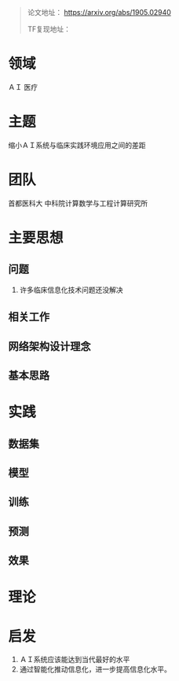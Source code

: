 > 论文地址： https://arxiv.org/abs/1905.02940
>
> TF复现地址：

# 领域
ＡＩ
医疗

# 主题
缩小ＡＩ系统与临床实践环境应用之间的差距

# 团队
首都医科大
中科院计算数学与工程计算研究所

# 主要思想

## 问题
1. 许多临床信息化技术问题还没解决

## 相关工作

## 网络架构设计理念

## 基本思路

# 实践

## 数据集

## 模型

## 训练

## 预测

## 效果

# 理论

# 启发
1. ＡＩ系统应该能达到当代最好的水平
2. 通过智能化推动信息化，进一步提高信息化水平。

